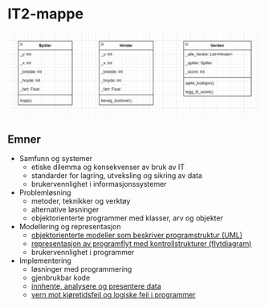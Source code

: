 # IT2-mappe 

![Bilde av UML-diagram](umleksempel1.png)

## Emner

- Samfunn og systemer
    - etiske dilemma og konsekvenser av bruk av IT
    - standarder for lagring, utveksling og sikring av data
    - brukervennlighet i informasjonssystemer
- Problemløsning
    - metoder, teknikker og verktøy
    - alternative løsninger
    - objektorienterte programmer med klasser, arv og objekter
- Modellering og representasjon
    - [objektorienterte modeller som beskriver programstruktur (UML)](./modellering-og-representasjon/UML.md)
    - [representasjon av programflyt med kontrollstrukturer (flytdiagram)](./modellering-og-representasjon/flytdiagram.md)
    - brukervennlighet i programmer
- Implementering
    - løsninger med programmering
    - gjenbrukbar kode
    - [innhente, analysere og presentere data](./implementering/presentere-data.md)
    - [vern mot kjøretidsfeil og logiske feil i programmer](./implementering/feilhaandtering.md)